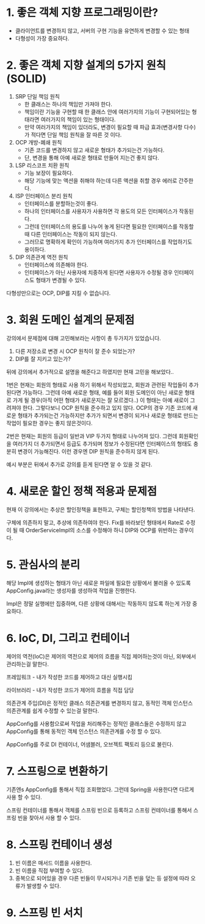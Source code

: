 # 1. 좋은 객체 지향 프로그래밍이란?

 + 클라이언트를 변경하지 않고, 서버의 구현 기능을 유연하게 변경할 수 있는 형태
 + 다형성이 가장 중요하다.

# 2. 좋은 객체 지향 설계의 5가지 원칙(SOLID)

1. SRP 단일 책임 원칙
   + 한 클래스는 하나의 책임만 가져야 한다.
   + 책임이란 기능을 구현할 때 한 클래스 안에 여러가지의 기능이 구현되어있는 형태라면 여러가지의 책임이 있는 형태이다.
   + 만약 여러가지의 책임이 있더라도, 변경이 필요할 때 파급 효과(변경사항 다수)가 적다면 단일 책임 원칙을 잘 따른 것 이다.
2. OCP 개방-폐쇄 원칙
   + 기존 코드를 변경하지 않고 새로운 형태가 추가되는건 가능하다.
   + 단, 변경을 통해 아예 새로운 형태로 만들어 지는건 좋지 않다.
3. LSP 리스코프 치환 원칙
   + 기능 보장이 필요하다.
   + 해당 기능에 맞는 액션을 취해야 하는데 다른 액션을 취할 경우 에러로 간주한다.
4. ISP 인터페이스 분리 원칙
   + 인터페이스를 분할하는것이 좋다.
   + 하나의 인터페이스를 사용자가 사용하면 각 용도의 모든 인터페이스가 작동된다.
   + 그런데 인터페이스의 용도를 나누어 놓게 된다면 필요한 인터페이스를 작동할 때 다른 인터페이스는 작동이 되지 않는다.
   + 그러므로 명확하게 확인이 가능하며 여러가지 추가 인터페이스를 작업하기도 용이하다.
5. DIP 의존관계 역전 원칙
   + 인터페이스에 의존해야 한다.
   + 인터페이스가 아닌 사용자에 치중하게 된다면 사용자가 수정될 경우 인터페이스도 형태가 변경될 수 있다.

다형성만으로는 OCP, DIP를 지킬 수 없습니다.

# 3. 회원 도메인 설계의 문제점

강의에서 문제점에 대해 고민해보라는 사항이 총 두가지가 있었습니다.

1. 다른 저장소로 변경 시 OCP 원칙이 잘 준수 되었는가?
2. DIP를 잘 지키고 있는가?

뒤에 강의에서 추가적으로 설명을 해준다고 하였지만 현재 고민을 해보았다..

1번은 현재는 회원의 형태로 사용 하기 위해서 작성되었고, 회원과 관련된 작업들이 추가된다면 가능하다. 
그런데 아예 새로운 형태, 예를 들어 회원 도메인이 아닌 새로운 형태로 가게 될 경우(아직 어떤 형태가 새로운지는 잘 모르겠다..) 이 형태는 아예 새로이 그려져야 한다. 
그렇다보니 OCP 원칙을 준수하고 있지 않다.
OCP의 경우 기존 코드에 새로운 형태가 추가되는건 가능하지만 추가가 되면서 변경이 되거나 새로운 형태로 만드는 작업이 필요한 경우는 좋지 않은것이다.

2번은 현재는 회원의 등급이 일반과 VIP 두가지 형태로 나누어져 있다.
그런데 회원확인을 여러가지 더 추가되면서 등급도 추가되며 정보가 수정된다면 인터페이스의 형태도 충분히 변경이 가능해진다.
이런 경우엔 DIP 원칙을 준수하지 않게 된다.

예시 부분은 뒤에서 추가로 강의를 듣게 된다면 알 수 있을 것 같다.

# 4. 새로운 할인 정책 적용과 문제점

현재 이 강의에서는 추상은 할인정책을 표현하고, 구체는 할인청책의 방법을 나타낸다.

구체에 의존하지 말고, 추상에 의존하여야 한다. Fix를 바라보던 형태에서 Rate로 수정이 될 때 OrderServiceImpl의 소스를 수정해야 하니 DIP와 OCP를 위반하는 경우이다.

# 5. 관심사의 분리

해당 Impl에 생성하는 형태가 아닌 새로운 파일에 필요한 상황에서 불러올 수 있도록 AppConfig.java라는 생성자를 생성하여 작업을 진행한다.

Impl은 정말 실행에만 집중하며, 다른 상황에 대해서는 작동하지 않도록 하는게 가장 중요하다.

# 6. IoC, DI, 그리고 컨테이너

제어의 역전(IoC)은 제어의 역전으로 제어의 흐름을 직접 제어하는것이 아닌, 외부에서 관리하는걸 말한다.

프레임워크 - 내가 작성한 코드를 제어하고 대신 실행시킴

라이브러리 - 내가 작성한 코드가 제어의 흐름을 직접 담당

의존관계 주입(DI)은 정적인 클래스 의존관계를 변경하지 않고, 동적인 객체 인스턴스 의존관계를 쉽게 수정할 수 있는걸 말한다.

AppConfig를 사용함으로써 작업을 처리해주는 정적인 클래스들은 수정하지 않고 AppConfig를 통해 동적인 객체 인스턴스 의존관계를 수정 할 수 있다.

AppConfig를 주로 DI 컨테이너, 어샘블러, 오브젝트 팩토리 등으로 불린다.

# 7. 스프링으로 변환하기

기존엔s AppConfig를 통해서 직접 조회했었다. 그런데 Spring을 사용한다면 다르게 사용 할 수 있다.

스프링 컨테이너를 통해서 객체를 스프링 빈으로 등록하고 스프링 컨테이너를 통해서 스프링 빈을 찾아서 사용 할 수 있다.

# 8. 스프링 컨테이너 생성

1. 빈 이름은 매서드 이름을 사용한다.
2. 빈 이름을 직접 부여할 수 있다.
3. 중복으로 되어있을 경우 다른 빈들이 무시되거나 기존 빈을 덮는 등 설정에 따라 오류가 발생할 수 있다.

# 9. 스프링 빈 서치
